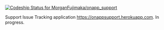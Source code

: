 [ ![Codeship Status for MorganFujimaka/onapp_support](https://codeship.com/projects/f4b2f110-bf16-0132-17d3-621d0583fd1f/status?branch=master)](https://codeship.com/projects/72884)

Support Issue Tracking application https://onappsupport.herokuapp.com. In progress.